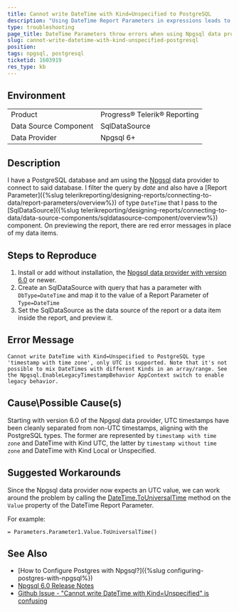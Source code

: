 ```yaml
---
title: Cannot write DateTime with Kind=Unspecified to PostgreSQL
description: "Using DateTime Report Parameters in expressions leads to errors when using the Npgsql data provider with version 6.0 or higher"
type: troubleshooting
page_title: DateTime Parameters throw errors when using Npgsql data provider
slug: cannot-write-datetime-with-kind-unspecified-postgresql
position: 
tags: npgsql, postgresql
ticketid: 1603919
res_type: kb
---
```


## Environment
<table>
	<tbody>
		<tr>
			<td>Product</td>
			<td>Progress® Telerik® Reporting</td>
		</tr>
		<tr>
			<td>Data Source Component</td>
			<td>SqlDataSource</td>
		</tr>
		<tr>
			<td>Data Provider</td>
			<td>Npgsql 6+</td>
		</tr>
	</tbody>
</table>


## Description

I have a PostgreSQL database and am using the [Npgsql](https://www.npgsql.org/) data provider to connect to said database. I filter the query by *date* and also have a [Report Parameter]({%slug telerikreporting/designing-reports/connecting-to-data/report-parameters/overview%}) of type `DateTime` that I pass to the [SqlDataSource]({%slug telerikreporting/designing-reports/connecting-to-data/data-source-components/sqldatasource-component/overview%}) component. On previewing the report, there are red error messages in place of my data items.

## Steps to Reproduce

1. Install or add without installation, the [Npgsql data provider with version 6.0](https://www.npgsql.org/doc/release-notes/6.0.html) or newer.
1. Create an SqlDataSource with query that has a parameter with `DbType=DateTime` and map it to the value of a Report Parameter of `Type=DateTime`
1. Set the SqlDataSource as the data source of the report or a data item inside the report, and preview it.

## Error Message

```
Cannot write DateTime with Kind=Unspecified to PostgreSQL type 'timestamp with time zone', only UTC is supported. Note that it's not possible to mix DateTimes with different Kinds in an array/range. See the Npgsql.EnableLegacyTimestampBehavior AppContext switch to enable legacy behavior.
```

## Cause\Possible Cause(s)

Starting with version 6.0 of the Npgsql data provider, UTC timestamps have been cleanly separated from non-UTC timestamps, aligning with the PostgreSQL types. The former are represented by `timestamp with time zone` and DateTime with Kind UTC, the latter by `timestamp without time zone` and DateTime with Kind Local or Unspecified.

## Suggested Workarounds

Since the Npgsql data provider now expects an UTC value, we can work around the problem by calling the [DateTime.ToUniversalTime](https://learn.microsoft.com/en-us/dotnet/api/system.datetime.touniversaltime) method on the `Value` property of the DateTime Report Parameter.

For example:

```
= Parameters.Parameter1.Value.ToUniversalTime()
```

## See Also

* [How to Configure Postgres with Npgsql?]({%slug configuring-postgres-with-npgsql%})
* [Npgsql 6.0 Release Notes](https://www.npgsql.org/doc/release-notes/6.0.html)
* [Github Issue - "Cannot write DateTime with Kind=Unspecified" is confusing](https://github.com/npgsql/npgsql/issues/4279)

